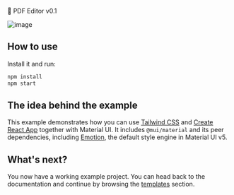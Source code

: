 🎪 PDF Editor v0.1

![image](https://github.com/vtonu/material-ui-cra-tailwind-ts/assets/56773210/8b2396af-0560-42bb-9cea-4f220d8ca6fb)

## How to use

Install it and run:

```bash
npm install
npm start
```

## The idea behind the example

<!-- #default-branch-switch -->

This example demonstrates how you can use [Tailwind CSS](https://tailwindcss.com/) and [Create React App](https://github.com/facebookincubator/create-react-app) together with Material UI.
It includes `@mui/material` and its peer dependencies, including [Emotion](https://emotion.sh/docs/introduction), the default style engine in Material UI v5.

## What's next?

<!-- #default-branch-switch -->

You now have a working example project.
You can head back to the documentation and continue by browsing the [templates](https://mui.com/material-ui/getting-started/templates/) section.
